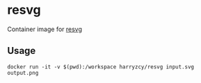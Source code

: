 # resvg

Container image for [resvg](https://github.com/linebender/resvg)

## Usage

```shell
docker run -it -v $(pwd):/workspace harryzcy/resvg input.svg output.png
```
